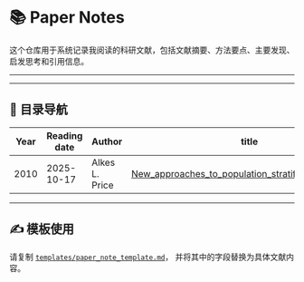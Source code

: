 # 📚 Paper Notes

这个仓库用于系统记录我阅读的科研文献，包括文献摘要、方法要点、主要发现、启发思考和引用信息。

---

---

## 🧩 目录导航

| Year | Reading date | Author | title                      |
| ---- | -------- | ---- | ----------------------------------------------- |
| 2010 | 2025-10-17 | Alkes L. Price | [New_approaches_to_population_stratification_in_GWAS](2025/2025-10-17_New_approaches_to_population_stratification_in_GWAS.md) |


---

## ✍️ 模板使用

请复制 [`templates/paper_note_template.md`](templates/paper_note_template.md)，
并将其中的字段替换为具体文献内容。
